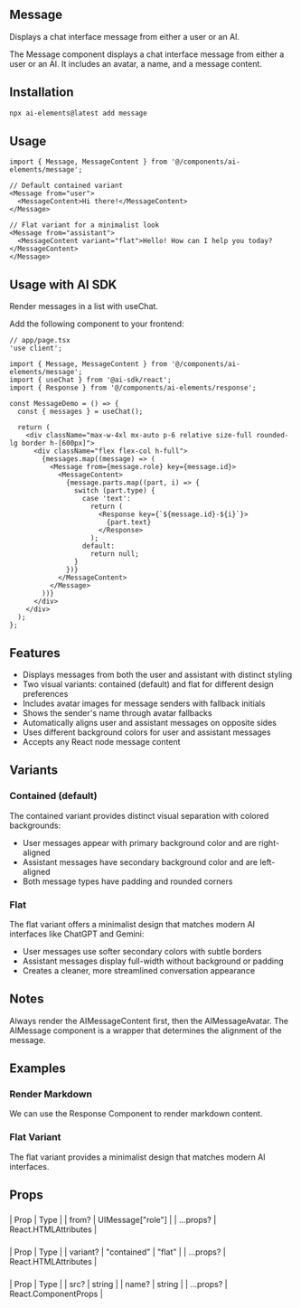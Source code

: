 ## Message

Displays a chat interface message from either a user or an AI.

The Message component displays a chat interface message from either a user or an AI. It includes an avatar, a name, and a message content.

## Installation

```bash
npx ai-elements@latest add message
```

## Usage

```tsx
import { Message, MessageContent } from '@/components/ai-elements/message';

// Default contained variant
<Message from="user">
  <MessageContent>Hi there!</MessageContent>
</Message>

// Flat variant for a minimalist look
<Message from="assistant">
  <MessageContent variant="flat">Hello! How can I help you today?</MessageContent>
</Message>
```

## Usage with AI SDK

Render messages in a list with useChat.

Add the following component to your frontend:

```tsx
// app/page.tsx
'use client';

import { Message, MessageContent } from '@/components/ai-elements/message';
import { useChat } from '@ai-sdk/react';
import { Response } from '@/components/ai-elements/response';

const MessageDemo = () => {
  const { messages } = useChat();

  return (
    <div className="max-w-4xl mx-auto p-6 relative size-full rounded-lg border h-[600px]">
      <div className="flex flex-col h-full">
        {messages.map((message) => (
          <Message from={message.role} key={message.id}>
            <MessageContent>
              {message.parts.map((part, i) => {
                switch (part.type) {
                  case 'text':
                    return (
                      <Response key={`${message.id}-${i}`}>
                        {part.text}
                      </Response>
                    );
                  default:
                    return null;
                }
              })}
            </MessageContent>
          </Message>
        ))}
      </div>
    </div>
  );
};
```

## Features

- Displays messages from both the user and assistant with distinct styling
- Two visual variants: contained (default) and flat for different design preferences
- Includes avatar images for message senders with fallback initials
- Shows the sender's name through avatar fallbacks
- Automatically aligns user and assistant messages on opposite sides
- Uses different background colors for user and assistant messages
- Accepts any React node message content

## Variants

### Contained (default)

The contained variant provides distinct visual separation with colored backgrounds:

- User messages appear with primary background color and are right-aligned
- Assistant messages have secondary background color and are left-aligned
- Both message types have padding and rounded corners

### Flat

The flat variant offers a minimalist design that matches modern AI interfaces like ChatGPT and Gemini:

- User messages use softer secondary colors with subtle borders
- Assistant messages display full-width without background or padding
- Creates a cleaner, more streamlined conversation appearance

## Notes

Always render the AIMessageContent first, then the AIMessageAvatar. The AIMessage component is a wrapper that determines the alignment of the message.

## Examples

### Render Markdown

We can use the Response Component to render markdown content.

### Flat Variant

The flat variant provides a minimalist design that matches modern AI interfaces.

## Props

### <Message />

| Prop | Type |
| from? | UIMessage["role"] |
| ...props? | React.HTMLAttributes<HTMLDivElement> |

### <MessageContent />

| Prop | Type |
| variant? | "contained" \| "flat" |
| ...props? | React.HTMLAttributes<HTMLDivElement> |

### <MessageAvatar />

| Prop | Type |
| src? | string |
| name? | string |
| ...props? | React.ComponentProps<typeof Avatar> |
